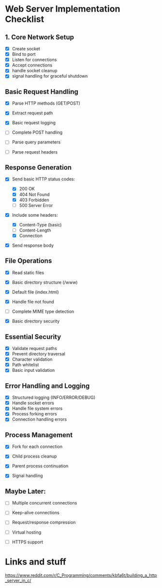 # Web Server Implementation Checklist

## 1. Core Network Setup
- [x] Create socket
- [x] Bind to port
- [x] Listen for connections
- [x] Accept connections
- [x] handle socket cleanup
- [x] signal handling for graceful shutdown

## Basic Request Handling
- [x] Parse HTTP methods (GET/POST)
- [x] Extract request path
- [x] Basic request logging
- [ ] Complete POST handling
- [ ] Parse query parameters
- [ ] Parse request headers


## Response Generation
- [x] Send basic HTTP status codes:
  - [x] 200 OK
  - [x] 404 Not Found
  - [x] 403 Forbidden
  - [ ] 500 Server Error
- [x] Include some headers:
  - [x] Content-Type (basic)
  - [ ] Content-Length
  - [x] Connection
- [x] Send response body


## File Operations
- [x] Read static files
- [x] Basic directory structure (/www)
- [x] Default file (index.html)
- [x] Handle file not found
- [ ] Complete MIME type detection
- [x] Basic directory security


## Essential Security
- [x] Validate request paths
- [x] Prevent directory traversal
- [x] Character validation
- [x] Path whitelist
- [x] Basic input validation

## Error Handling and Logging
- [x] Structured logging (INFO/ERROR/DEBUG)
- [x] Handle socket errors
- [x] Handle file system errors
- [x] Process forking errors
- [x] Connection handling errors

## Process Management
- [x] Fork for each connection
- [x] Child process cleanup
- [x] Parent process continuation
- [x] Signal handling


## Maybe Later:
- [ ]  Multiple concurrent connections
- [ ]  Keep-alive connections
- [ ]  Request/response compression
- [ ]  Virtual hosting
- [ ]  HTTPS support






# Links and stuff
https://www.reddit.com/r/C_Programming/comments/kbfa6t/building_a_http_server_in_c/
